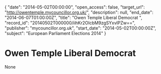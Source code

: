 {
  "date": "2014-05-02T00:00:00", 
  "open_access": false, 
  "target_url": "http://owentemple.mycouncillor.org.uk/", 
  "description": null, 
  "end_date": "2014-06-07T01:00:00Z", 
  "title": "Owen Temple Liberal Democrat ", 
  "record_id": "20140502T000000/iihKr2OIcbM9zgSYxvIPZw==", 
  "publisher": "mycouncillor.org.uk", 
  "start_date": "2014-05-02T00:00:00Z", 
  "subject": "European Parliament Elections 2014"
}

# Owen Temple Liberal Democrat 

None
